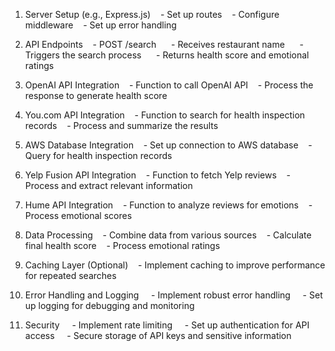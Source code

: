 1. Server Setup (e.g., Express.js)
   - Set up routes
   - Configure middleware
   - Set up error handling

2. API Endpoints
   - POST /search
     - Receives restaurant name
     - Triggers the search process
     - Returns health score and emotional ratings

3. OpenAI API Integration
   - Function to call OpenAI API
   - Process the response to generate health score

4. You.com API Integration
   - Function to search for health inspection records
   - Process and summarize the results

5. AWS Database Integration
   - Set up connection to AWS database
   - Query for health inspection records

6. Yelp Fusion API Integration
   - Function to fetch Yelp reviews
   - Process and extract relevant information

7. Hume API Integration
   - Function to analyze reviews for emotions
   - Process emotional scores

8. Data Processing
   - Combine data from various sources
   - Calculate final health score
   - Process emotional ratings

9. Caching Layer (Optional)
   - Implement caching to improve performance for repeated searches

10. Error Handling and Logging
    - Implement robust error handling
    - Set up logging for debugging and monitoring

11. Security
    - Implement rate limiting
    - Set up authentication for API access
    - Secure storage of API keys and sensitive information